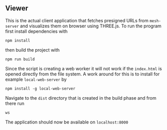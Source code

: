 ## Viewer

This is the actual client application that fetches presigned URLs from `mesh-server` and visualizes them on browser using THREE.js. To run the program first install dependencies with

`npm install`

then build the project with 

`npm run build`

Since the script is creating a web worker it will not work if the `index.html` is opened directly from the file system. A work around for this is to install for example `local-web-server` by 

`npm install -g local-web-server`

Navigate to the `dist` directory that is created in the build phase and from there run 

`ws`

The application should now be available on `localhost:8000`